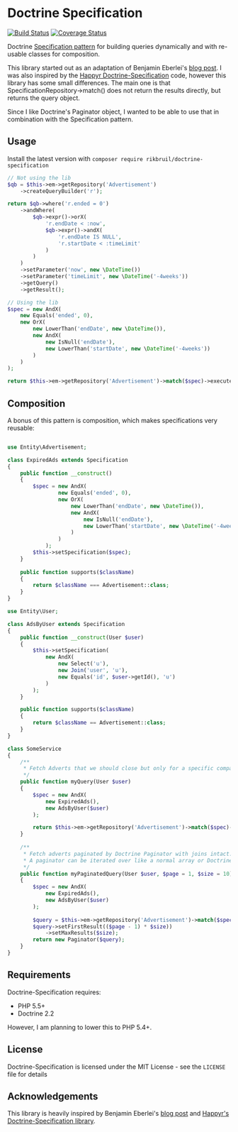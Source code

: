 # Doctrine Specification 
[![Build Status](https://travis-ci.org/rikbruil/Doctrine-Specification.svg)](https://travis-ci.org/rikbruil/Doctrine-Specification)
[![Coverage Status](https://coveralls.io/repos/rikbruil/Doctrine-Specification/badge.svg?branch=master)](https://coveralls.io/r/rikbruil/Doctrine-Specification?branch=master)

Doctrine [Specification pattern][specification_pattern] for building queries dynamically and with re-usable classes for composition.

This library started out as an adaptation of Benjamin Eberlei's [blog post][blog_post]. I was also inspired by the [Happyr Doctrine-Specification][happyr_spec] code, however this library has some small differences.
The main one is that SpecificationRepository->match() does not return the results directly, but returns the query object.

Since I like Doctrine's Paginator object, I wanted to be able to use that in combination with the Specification pattern.

## Usage

Install the latest version with `composer require rikbruil/doctrine-specification`

```php
// Not using the lib
$qb = $this->em->getRepository('Advertisement')
    ->createQueryBuilder('r');

return $qb->where('r.ended = 0')
    ->andWhere(
        $qb->expr()->orX(
            'r.endDate < :now',
            $qb->expr()->andX(
                'r.endDate IS NULL',
                'r.startDate < :timeLimit'
            )
        )
    )
    ->setParameter('now', new \DateTime())
    ->setParameter('timeLimit', new \DateTime('-4weeks'))
    ->getQuery()
    ->getResult();
```

```php
// Using the lib
$spec = new AndX(
    new Equals('ended', 0),
    new OrX(
        new LowerThan('endDate', new \DateTime()),
        new AndX(
            new IsNull('endDate'),
            new LowerThan('startDate', new \DateTime('-4weeks'))
        )
    )
);

return $this->em->getRepository('Advertisement')->match($spec)->execute();
```

## Composition
A bonus of this pattern is composition, which makes specifications very reusable:

```php

use Entity\Advertisement;

class ExpiredAds extends Specification
{
    public function __construct()
    {
        $spec = new AndX(
                new Equals('ended', 0),
                new OrX(
                    new LowerThan('endDate', new \DateTime()),
                    new AndX(
                        new IsNull('endDate'),
                        new LowerThan('startDate', new \DateTime('-4weeks'))
                    )
                )
            );
        $this->setSpecification($spec);
    }
    
    public function supports($className)
    {
        return $className === Advertisement::class;
    }
}

use Entity\User;

class AdsByUser extends Specification
{
    public function __construct(User $user)
    {
        $this->setSpecification(
            new AndX(
                new Select('u'),
                new Join('user', 'u'),
                new Equals('id', $user->getId(), 'u')
            )
        );
    }

    public function supports($className)
    {
        return $className == Advertisement::class;
    }
}

class SomeService
{
    /**
     * Fetch Adverts that we should close but only for a specific company
     */
    public function myQuery(User $user)
    {
        $spec = new AndX(
            new ExpiredAds(),
            new AdsByUser($user)
        );

        return $this->em->getRepository('Advertisement')->match($spec)->execute();
    }
    
    /**
     * Fetch adverts paginated by Doctrine Paginator with joins intact.
     * A paginator can be iterated over like a normal array or Doctrine Collection
     */
    public function myPaginatedQuery(User $user, $page = 1, $size = 10)
    {
        $spec = new AndX(
            new ExpiredAds(),
            new AdsByUser($user)
        );
        
        $query = $this->em->getRepository('Advertisement')->match($spec);
        $query->setFirstResult(($page - 1) * $size))
            ->setMaxResults($size);
        return new Paginator($query);
    }
}
```

## Requirements

Doctrine-Specification requires:

- PHP 5.5+
- Doctrine 2.2

However, I am planning to lower this to PHP 5.4+.

## License

Doctrine-Specification is licensed under the MIT License - see the `LICENSE` file for details

## Acknowledgements

This library is heavily inspired by Benjamin Eberlei's [blog post][blog_post]
and [Happyr's Doctrine-Specification library][happyr_spec].

[specification_pattern]: http://en.wikipedia.org/wiki/Specification_pattern
[happyr_spec]: https://github.com/Happyr/Doctrine-Specification
[blog_post]: http://www.whitewashing.de/2013/03/04/doctrine_repositories.html
